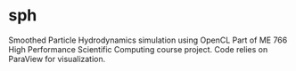 # sph
Smoothed Particle Hydrodynamics simulation using OpenCL
Part of ME 766 High Performance Scientific Computing course project.
Code relies on ParaView for visualization.

